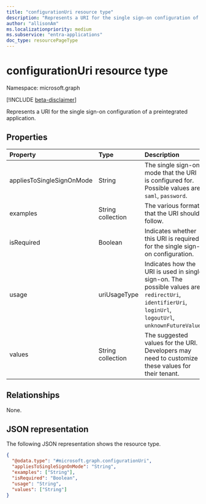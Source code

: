 ```yaml
---
title: "configurationUri resource type"
description: "Represents a URI for the single sign-on configuration of a preintegrated application."
author: "allisonAm"
ms.localizationpriority: medium
ms.subservice: "entra-applications"
doc_type: resourcePageType
---
```


# configurationUri resource type

Namespace: microsoft.graph

[!INCLUDE [beta-disclaimer](../../includes/beta-disclaimer.md)]

Represents a URI for the single sign-on configuration of a preintegrated application.

## Properties

|Property|Type|Description|
|:---|:---|:---|
|appliesToSingleSignOnMode|String|The single sign-on mode that the URI is configured for. Possible values are: `saml`, `password`.|
|examples|String collection|The various formats that the URI should follow.|
|isRequired|Boolean|Indicates whether this URI is required for the single sign-on configuration.|
|usage|uriUsageType|Indicates how the URI is used in single sign-on. The possible values are: `redirectUri`, `identifierUri`, `loginUrl`, `logoutUrl`, `unknownFutureValue`.|
|values|String collection|The suggested values for the URI. Developers may need to customize these values for their tenant.|

## Relationships

None.

## JSON representation

The following JSON representation shows the resource type.

<!-- {
  "blockType": "resource",
  "@odata.type": "microsoft.graph.configurationUri"
}
-->
``` json
{
  "@odata.type": "#microsoft.graph.configurationUri",
  "appliesToSingleSignOnMode": "String",
  "examples": ["String"],
  "isRequired": "Boolean",
  "usage": "String",
  "values": ["String"]
}
```

